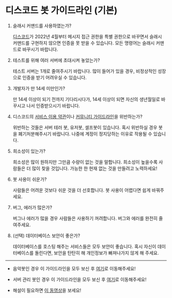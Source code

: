 # 디스코드 봇 가이드라인 (기본)

1. 슬래시 커맨드를 사용하였는가?

    [디스코드](https://support-dev.discord.com/hc/en-us/articles/4404772028055-Message-Content-Access-Deprecation-for-Verified-Bots#:~:text=In%20April%20of%202022%2C%20access%20to%20message%20content,than%20100%20servers%20are%20not%20affected%20at%20all.)가 2022년 4월부터 메시지 접근 권한을 특별 권한으로 바꾸면서 슬래시 커맨드를 구현하지 않으면 인증을 못 받을 수 있습니다. 모든 명령어는 슬래시 커맨드로 바꾸시기 바랍니다.

2. 테스트를 위해 여러 서버에 초대시켜 놓았는가?

    테스트 서버는 1개로 줄여주시기 바랍니다. 많이 들어가 있을 경우, 비정상적인 성장으로 인증을 받기 어려우실 수 있습니다.

3. 개발자가 만 14세 미만인가?

    만 14세 이상이 되기 전까지 기다리시다가, 14세 이상이 되면 자신의 생년월일로 바꾸시고 나서 인증받으시기 바랍니다.

4. 디스코드의 [서비스 이용 약관](https://discord.com/terms)이나 [커뮤니티 가이드라인](https://discord.com/guidelines)을 위반하는가?

    위반하는 것들은 서버 테러 봇, 유저봇, 셀프봇이 있습니다. 혹시 위반하실 경우 봇을 폐기처분해주시기 바랍니다. 나중에 계정이 정지당하는 이유로 작용될 수 있습니다.

5. 희소성이 있는가?

    희소성은 많이 원하지만 그만큼 수량이 없는 것을 말합니다. 희소성이 높을수록 사람들은 더 많이 찾을 것입니다. 가능한 한 현재 없는 것을 만들려고 노력하세요!

6. 봇 사용이 쉬운가?

    사람들은 어려운 것보다 쉬운 것을 더 선호합니다. 봇 사용이 어렵다면 쉽게 바꿔주세요.

7. 버그, 에러가 많은가?

    버그나 에러가 많을 경우 사람들은 사용하기 꺼려합니다. 버그와 에러를 완전히 줄여주세요.

8. (선택) 데이터베이스 보안이 좋은가?

    데이터베이스를 호스팅 해주는 서비스들은 모두 보안이 좋습니다. 혹시 자신이 데이터베이스를 돌린다면, 보안을 탄탄히 해 개인정보가 빠져나가지 않게 해 주세요.

___

* 음악봇인 경우 이 가이드라인을 모두 보신 후 [여기]()로 이동해주세요!

* 서버 관리 봇인 경우 이 가이드라인을 모두 보신 후 [여기]()로 이동해주세요!

* 해설이 필요하면 [이 동영상]()을 보세요!